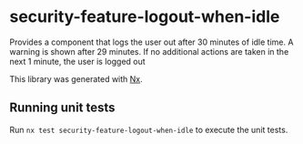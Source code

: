 # security-feature-logout-when-idle

Provides a component that logs the user out after 30 minutes of idle time. A warning is shown after 29 minutes. If no additional actions are taken in the next 1 minute, the user is logged out

This library was generated with [Nx](https://nx.dev).

## Running unit tests

Run `nx test security-feature-logout-when-idle` to execute the unit tests.
